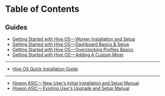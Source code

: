 Table of Contents
=================
## Guides
- [Getting Started with Hive OS — Worker Installation and Setup](guides/start_worker_setup.md)
- [Getting Started with Hive OS — Dashboard Basics & Setup](guides/start_dashboard_setup.md)
- [Getting Started with Hive OS — Overclocking Profiles Basics](guides/start_oc.md)
- [Getting Started with Hive OS — Adding A Custom Miner](guides/start_custom_miner.md)
___
- [Hive OS Quick Installation Guide](guides/quick_install.md)
___
- [Hiveon ASIC — New User’s Initial Installation and Setup Manual](guides/hiveon_asic_new.md)
- [Hiveon ASIC — Existing User’s Upgrade and Setup Manual](guides/guides/hiveon_asic_old.md)
